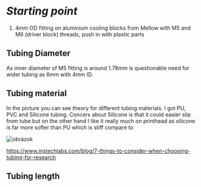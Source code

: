 # *Starting point*

1. 4mm OD fitting on aluminium cooling blocks from Mellow with M5 and M6 (driver block) threads, push in with plastic parts

## Tubing Diameter
   As inner diameter of M5 fitting is around 1.78mm is questionable need for wider tubing as 6mm with 4mm ID.

## Tubing material

In the picture you can see theory for different tubing materials. I got PU, PVC and Silicone tubing. Concers about Silicone is that it could easier slip from tube but on the other hand I like it really much on printhead as silicone is far more softer than PU which is stiff compare to 

![obrázok](https://github.com/lukascechovic/watercooling/assets/12114252/987efa5f-4e75-4719-a752-1f6181b45c1a)


   https://www.instechlabs.com/blog/7-things-to-consider-when-choosing-tubing-for-research

## Tubing length

   
